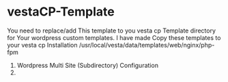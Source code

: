 # vestaCP-Template
You need to replace/add This template to you vesta cp Template directory for Your wordpress custom templates.
I have made 
Copy these templates to your vesta cp Installation
/usr/local/vesta/data/templates/web/nginx/php-fpm

1. Wordpress Multi Site (Subdirectory) Configuration
2.
